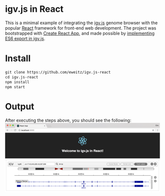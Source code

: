 # igv.js in React
This is a minimal example of integrating the [igv.js](https://github.com/igvteam/igv.js) genome browser with the popular [React](https://reactjs.org/) framework for front-end web development.  The project was bootstrapped with [Create React App](https://github.com/facebookincubator/create-react-app), and made possible by [implementing ES6 export in igv.js](https://github.com/igvteam/igv.js/issues/674).

# Install
```
git clone https://github.com/eweitz/igv.js-react
cd igv.js-react
npm install
npm start
```

# Output
After executing the steps above, you should see the following:
![igv.js in React screenshot](https://raw.githubusercontent.com/eweitz/igv.js-react/master/igv-js_react_example.png)
